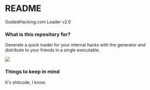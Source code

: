 # README #

GuidedHacking.com Loader v2.0

### What is this repository for? ###

Generate a quick loader for your internal hacks with the generator and distribute to your friends in a single executable.

![](https://image.prntscr.com/image/vbPSpKBCTjqU4eNEkMhC4g.png)

### Things to keep in mind ###

It's shitcode, I know.